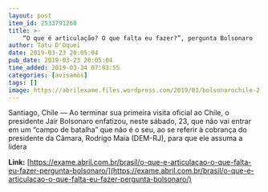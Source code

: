 ```yaml
---
layout: post
item_id: 2533791260
title: >-
    “O que é articulação? O que falta eu fazer?”, pergunta Bolsonaro
author: Tatu D'Oquei
date: 2019-03-23 20:05:04
pub_date: 2019-03-23 20:05:04
time_added: 2019-03-24 07:03:55
categories: [avisamos]
tags: []
image: https://abrilexame.files.wordpress.com/2019/03/bolsonarochile-2.jpg?quality=70&strip=info&w=680&h=453&crop=1
---
```


Santiago, Chile — Ao terminar sua primeira visita oficial ao Chile, o presidente Jair Bolsonaro enfatizou, neste sábado, 23, que não vai entrar em um “campo de batalha” que não é o seu, ao se referir à cobrança do presidente da Câmara, Rodrigo Maia (DEM-RJ), para que ele assuma a lidera

**Link:** [https://exame.abril.com.br/brasil/o-que-e-articulacao-o-que-falta-eu-fazer-pergunta-bolsonaro/](https://exame.abril.com.br/brasil/o-que-e-articulacao-o-que-falta-eu-fazer-pergunta-bolsonaro/)

